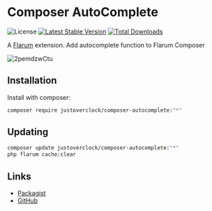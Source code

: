 # Composer AutoComplete

![License](https://img.shields.io/badge/license-MIT-blue.svg) [![Latest Stable Version](https://img.shields.io/packagist/v/justoverclock/composer-autocomplete.svg)](https://packagist.org/packages/justoverclock/composer-autocomplete) [![Total Downloads](https://img.shields.io/packagist/dt/justoverclock/composer-autocomplete.svg)](https://packagist.org/packages/justoverclock/composer-autocomplete)

A [Flarum](http://flarum.org) extension. Add autocomplete function to Flarum Composer

![2pemdzwCtu](https://user-images.githubusercontent.com/79002016/147260694-682f53bc-918e-4e01-9aa1-f8c321e57e7c.gif)


## Installation

Install with composer:

```sh
composer require justoverclock/composer-autocomplete:"*"
```

## Updating

```sh
composer update justoverclock/composer-autocomplete:"*"
php flarum cache:clear
```

## Links

- [Packagist](https://packagist.org/packages/justoverclock/composer-autocomplete)
- [GitHub](https://github.com/justoverclockl/composer-autocomplete)
